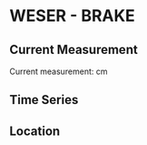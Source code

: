 # WESER - BRAKE

## Current Measurement

Current measurement: <Value topic="rivers/pegel-online/WESER/BRAKE/measurementValue"/> cm

## Time Series

<TimeSeries topic="rivers/pegel-online/WESER/BRAKE/measurementValue" period="week" />

## Location

<WorldMap>
  <Marker lat="53.31597899854115" lon="8.486546434144437" labelTopic="rivers/pegel-online/WESER/BRAKE" />
</WorldMap>
